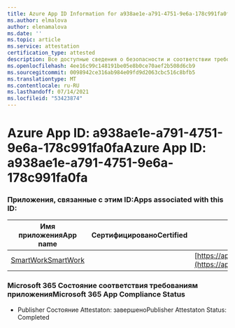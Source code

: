 ```yaml
---
title: Azure App ID Information for a938ae1e-a791-4751-9e6a-178c991fa0fa
ms.author: elmalova
author: elenamalova
ms.date: ''
ms.topic: article
ms.service: attestation
certification_type: attested
description: Все доступные сведения о безопасности и соответствии требованиям для a938ae1e-a791-4751-9e6a-178c991fa0fa.
ms.openlocfilehash: 4ee16c99c148191be05e8b0ce70aef2b508d6cb9
ms.sourcegitcommit: 0098942ce316ab984e09fd9d2063cbc516c8bfb5
ms.translationtype: MT
ms.contentlocale: ru-RU
ms.lasthandoff: 07/14/2021
ms.locfileid: "53423874"
---
```

# <a name="azure-app-id-a938ae1e-a791-4751-9e6a-178c991fa0fa"></a><span data-ttu-id="ca8ce-103">Azure App ID: a938ae1e-a791-4751-9e6a-178c991fa0fa</span><span class="sxs-lookup"><span data-stu-id="ca8ce-103">Azure App ID: a938ae1e-a791-4751-9e6a-178c991fa0fa</span></span>


### <a name="apps-associated-with-this-id"></a><span data-ttu-id="ca8ce-104">Приложения, связанные с этим ID:</span><span class="sxs-lookup"><span data-stu-id="ca8ce-104">Apps associated with this ID:</span></span>
| <span data-ttu-id="ca8ce-105">**Имя приложения**</span><span class="sxs-lookup"><span data-stu-id="ca8ce-105">**App name**</span></span> | <span data-ttu-id="ca8ce-106">**Сертифицировано**</span><span class="sxs-lookup"><span data-stu-id="ca8ce-106">**Certified**</span></span> | <span data-ttu-id="ca8ce-107">**Просмотр в AppSource**</span><span class="sxs-lookup"><span data-stu-id="ca8ce-107">**View in AppSource**</span></span> |
|-|-|-|
| [<span data-ttu-id="ca8ce-108">SmartWork</span><span class="sxs-lookup"><span data-stu-id="ca8ce-108">SmartWork</span></span>](https://docs.microsoft.com/en-us/microsoft-365-app-certification/forward/WA200001149) |  | [https://appsource.microsoft.com/product/office/WA200001149](https://appsource.microsoft.com/product/office/WA200001149) |

### <a name="microsoft-365-app-compliance-status"></a><span data-ttu-id="ca8ce-109">Microsoft 365 Состояние соответствия требованиям приложения</span><span class="sxs-lookup"><span data-stu-id="ca8ce-109">Microsoft 365 App Compliance Status</span></span>
- <span data-ttu-id="ca8ce-110">Publisher Состояние Attestaton: завершено</span><span class="sxs-lookup"><span data-stu-id="ca8ce-110">Publisher Attestaton Status: Completed</span></span>
